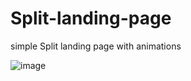 # Split-landing-page
simple Split landing page with animations

![image](https://user-images.githubusercontent.com/82542634/170475877-9fccb3eb-0b27-42a2-bdb4-0d1cc7e78763.png)
